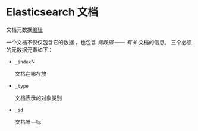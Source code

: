 # Elasticsearch 文档

文档元数据[编辑](https://github.com/elasticsearch-cn/elasticsearch-definitive-guide/edit/cn/030_Data/05_Document.asciidoc)

一个文档不仅仅包含它的数据 ，也包含 *元数据* —— *有关* 文档的信息。 三个必须的元数据元素如下：

- `_index`N

  文档在哪存放

- `_type`

  文档表示的对象类别

- `_id`

  文档唯一标